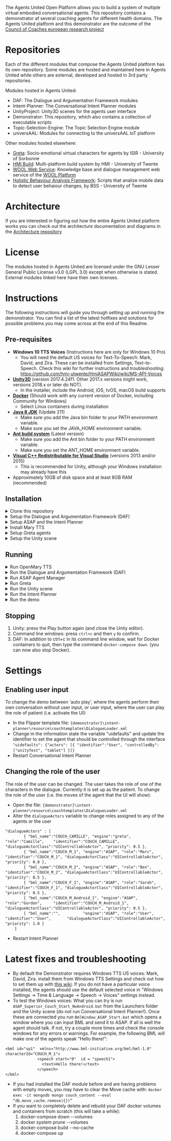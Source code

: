 The Agents United Open Platform allows you to build a system of multiple virtual embodied conversational agents.
This repository contains a demonstrator af several coaching agents for different health domains.
The Agents United platform and this demonstrator are the outcome of the [Council of Coaches european research project](https://council-of-coaches.eu/)

# Repositories

Each of the different modules that compose the Agents United platform has its own repository. Some modules are hosted and maintained here in Agents United while others are external, developed and hosted in 3rd party repositories.

Modules hosted in Agents United:
* DAF: The Dialogue and Argumentation Framework modules
* Intent-Planner: The Conversational Intent Planner modules
* UnityProject: Unity3D scenes for the agents user interface
* Demonstrator: This repository, which also contains a collection of executable scripts
* Topic-Selection-Engine: The Topic Selection Engine module
* universAAL: Modules for connecting to the universAAL IoT platform

Other modules hosted elsewhere:
* [Greta](https://github.com/isir/greta): Socio-emotional virtual characters for agents by ISIR - University of Sorbonne
* [HMI Build](https://github.com/ArticulatedSocialAgentsPlatform/hmibuild): Multi-platform build system by HMI - University of Twente
* [WOOL Web Service](https://github.com/woolplatform/wool/tree/master/java/WoolWebService): Knowledge base and dialogue management web service of the [WOOL Platform](https://github.com/woolplatform)
* [Holistic Behaviour Analysis Framework](https://github.com/weusthofm/couch_hbaf): Scripts that analize mobile data to detect user behaiour changes, by BSS - University of Twente

# Architecture

If you are interested in figuring out how the entire Agents United platform works you can check out the architecture documentation and diagrams in the [Architecture repository](https://github.com/AgentsUnited/architecture)

# License

The modules hosted in Agents United are licensed under the GNU Lesser General Public License v3.0 (LGPL 3.0) except when otherwise is stated. External modules linked here have their own licenses.

# Instructions

The following instructions will guide you through setting up and running the demonstrator. You can find a list of the latest hotfixes and solutions for possible problems you may come across at the end of this Readme.

## Pre-requisites

* **Windows 10 TTS Voices** (Instructions here are only for Windows 10 Pro)
    - You will need the default US voices for Text-To-Speech: Mark, David, and Zira. These can be installed from Settings, Text-to-Speech. Check this wiki for further instructions and troubleshooting: https://github.com/hmi-utwente/HmiASAPWiki/wiki/MS-API-Voices
* [**Unity3D**](https://unity3d.com/get-unity/download/archive) (version 2017.4.24f1. Other 2017.x versions might work, versions 2018.x or later do NOT).
    - In the installer, include the Android, iOS, tvOS, macOS build supports 
* [**Docker**](https://www.docker.com/) (Should work with any current version of Docker, including Community for Windows)
    - Select Linux containers during installation
* [**Java 8 JDK**](https://www.oracle.com/technetwork/java/javase/downloads/jdk8-downloads-2133151.html) (Update 211)
    - Make sure you add the Java bin folder to your PATH environment variable.
    - Make sure you set the JAVA_HOME environment variable.
* [**Ant build system**](https://ant.apache.org/) (Latest version)
    - Make sure you add the Ant bin folder to your PATH environment variable.
    - Make sure you set the ANT_HOME environment variable.
* [**Visual C++ Redistributable for Visual Studio**](https://support.microsoft.com/en-gb/help/2977003/the-latest-supported-visual-c-downloads) (versions 2013 and/or 2015)
    - This is recommended for Unity, although your Windows installation may already have this
* Approximately 10GB of disk space and at least 8GB RAM (recommended)

## Installation

<details><summary>Clone this repository</summary>

- Note that on Windows the longpaths parameter needs to be set, using `git config --system core.longpaths true`
- clone the repository: `git clone https://github.com/AgentsUnited/demonstrator.git` (we will refer to its folder as `{demonstrator}`)
  ![Screenshot of the git clone command](https://github.com/AgentsUnited/documentation/blob/master/demonstrator/git_clone.png?raw=true)
- Init and get the linked submodules with `git submodule update --init --recursive`
  ![Screenshot of the git sumbodule command](https://github.com/AgentsUnited/documentation/blob/master/demonstrator/sumbodule_update.png?raw=true)
- Instead of using Git, you can manually download the code. If you do so, download and place the submodules as well.
</details>
<details><summary>Setup the Dialogue and Argumentation Framework (DAF)</summary>

1. Start Docker. Right click the tray icon and go to Settings. Go to Shared Drives and share the main drive. Go to Advanced and set Memory to 4GB (Recommended).
2. Open a command line shell, go to `{demonstrator}\daf` and type the command `docker-compose pull`
3. Then type the command `docker-compose build` to build the various containers. When finished it should look similar to this:
   ![Screenshot of docker-compose build command](https://github.com/AgentsUnited/documentation/blob/master/demonstrator/daf/build.png?raw=true)
</details>
<details><summary>Setup ASAP and the Intent Planner</summary>

1. Open a command line shell, go to `{demonstrator}\intent-planner` and execute the following commands:
2. `ant clean`
3. `ant resolve` - this downloads all dependencies for this project (including libs native to your operating system, 32/64 bit). This process may take a while. When finished it should state `BUILD SUCCESSFUL` without any errors.
   ![Screenshot of ant resolve](https://github.com/AgentsUnited/documentation/blob/master/demonstrator/intent-planner/resolving.png?raw=true)
4. `ant compile` - this compiles all java source files.
   ![Screenshot of ant compile](https://github.com/AgentsUnited/documentation/blob/master/demonstrator/intent-planner/compiling.png?raw=true)
</details>
<details><summary>Install Mary TTS</summary>

1. Download *Mary TTS* from http://mary.dfki.de/download/index.html, Runtime Package, and unpack the contents in any folder you want. We will refer to this folder as `{marytts}` from now on.
2. Go to `{marytts}/bin` and run `maryttscomponent-installer.bat`. From that tool, install the following languages:
	- `enUS/cmu-slt`
	- `en-US/cmu-bdl`
	- `fr/enst-camille`
	- `fr/enst-camille-hsmm`
</details>
<details><summary>Setup Greta agents</summary>

1. Open a command line shell, go to `{demonstrator}\greta` and execute the command `ant build`
2. Go to `{demonstrator}\greta\bin` and edit the files `vib.ini` and `Modular.xml` to replace `./Environments/Empty.xml` with `./Environments/Projects/Council of Coaches/TechnicalDemonstrator.xml`.
3. Also in `vib.ini`, replace `<MARY_SERVER_DIRECTORY>` with `{marytts}\bin`.
</details>
<details><summary>Setup the Unity scene</summary>
	
1. Start Unity. Select Open project, and then select the folder `{demonstrator}\unityprojet\AgentsUnitedDemo`. (You may get a warning dialog depending on your exact version of Unity. Ignore it and Continue).
1. In the Project assets panel (usually bottom-left), navigate to `\Assets\AgentsUnited\Scenes` and double-click the scene `MainScene.unity`. Unity will now import and set up all assets for your system (this may take a while). When finished your scene in the editor should look similar to this:
   ![Screenshot of the Unity editor](https://github.com/AgentsUnited/documentation/blob/master/demonstrator/unityproject/editor.png?raw=true)
</details>

## Running
<details><summary>Run OpenMary TTS</summary>

Open a command line shell, go to `{marytts}\bin` and execute `marytts-server.bat`. Wait until it is up and running on port 59125
</details>
<details><summary>Run the Dialogue and Argumentation Framework (DAF)</summary>

1. Start Docker

~~2. Open a command line shell, go to `{demonstrator}\daf` and type the command `docker-compose up`.~~

2. On Windows: double click the `{demonstrator}\daf\run-demo.bat` from your File Explorer. Wait until it is up and running.
   The console should print `Dialogue and Argumentation Framework ready` and look similar to this:
   ![Screenshot of the DAF console](https://github.com/AgentsUnited/documentation/blob/master/demonstrator/daf/console_running.png?raw=true)
   If you prefer to use the Docker dashboard, it should look similar to this:
   ![Screenshot of the Docker dashboard](https://github.com/AgentsUnited/documentation/blob/master/demonstrator/daf/gui_running.png?raw=true)

</details>
<details><summary>Run ASAP Agent Manager</summary>

On Windows: double click the `{demonstrator}\Launchers\ASAP_Superior_Couch_Start_NoAndroid.bat` from your File Explorer. This opens a command line shell. Wait until you see the message `Waiting for AgentSpec…`.

![Screenshot of ASAP waiting to connect to Unity](https://github.com/AgentsUnited/documentation/blob/master/demonstrator/intent-planner/asap_not_connected.png?raw=true)
</details>
<details><summary>Run Greta</summary>

Open a command line shell, go to `{demonstrator}\greta\bin` and type the command `java –jar Modular.jar`. The Greta user interface window will open. From its menus, select File > Open and go to `{demonstrator}\greta\bin\Configurations\GretaUnity\Projects\Council of Coaches`, and select `Council of Coaches - TechnicalDemonstrator.xml`. This will open 14 smaller screens (with titles ending in #1 for agent 1 and #2 for agent two).
Set the ports as follows: 

Port | Value to set
-----------------------------|-----
Thrift Command Receiver #1 | 9912
Thrift Audio Sender #1 | 9007
Thrift FAP Sender #1 | 9700
Thrift BAP Sender #1 | 9070
Thrift Command Receiver #2 | 8912
Thrift Audio Sender #2 | 8007
Thrift FAP Sender #2 | 8700
Thrift BAP Sender #2 | 8070

(All statusses should state 'Connected' once the Unity scene has been started.)

</details>
<details><summary>Run the Unity scene</summary>

Open the `AgentsUnitedDemo` project in Unity and open the `MainScene` scene. Press the Play button (usually at the top). You may be asked for firewall access.
The agents briefly appear overlapping in the center of the table.

![Screenshot of agents in Unity before connecting with ASAP](https://github.com/AgentsUnited/documentation/blob/master/demonstrator/unityproject/running_not_connected.png?raw=true)

ASAP and Unity will now automatically create a connection and exchange details about the embodiment of the agents, as shown in the ASAP console window.

![Screenshot of ASAP after connecting with Unity](https://github.com/AgentsUnited/documentation/blob/master/demonstrator/intent-planner/asap_connected.png?raw=true)

The agents in the Unity scene will reposition behind the table on the chairs. Note that the agents are now still standing and are overlapping with the chairs, this is normal.

![Screenshot of agents in Unity after connecting with ASAP](https://github.com/AgentsUnited/documentation/blob/master/demonstrator/unityproject/running_connected.png?raw=true)
</details>
<details><summary>Run the Intent Planner</summary>

On Windows: double click the `{demonstrator}\Launchers\Flipper_Superior_Couch_Start.bat` from your File Explorer.
A small login window opens. The default username and password should work for connecting to the default [Wool Web Service](https://github.com/woolplatform/wool/tree/master/java/WoolWebService) used in the demonstrator. If you are hosting your own service you will need to enter different login information.

![Screenshot of login window](https://github.com/AgentsUnited/documentation/blob/master/demonstrator/intent-planner/login.png?raw=true)
</details>
<details><summary>Run the demo</summary>

Click the `Login` button. You are now logged in to the Wool Web Service, and your authentication key is automatically shared with the Topic Selection Engine and the Dialogue and Argumentation Framework modules.

After logging in, the demonstrator dialogue is automatically initiated. The coaches in Unity will start by saying "Hi", and will sit down on their chair. An overlay in the Unity scene will display the moves available to the user, from which you can choose how to proceed.

![Screenshot of Unity with a running dialogue](https://github.com/AgentsUnited/documentation/blob/master/demonstrator/unityproject/dialogue_in_progress.png?raw=true)

The DAF console will now output information about the ongoing state of the dialogue.

![Screenshot of Unity with a running dialogue](https://github.com/AgentsUnited/documentation/blob/master/demonstrator/daf/dialogue_in_progress.png?raw=true)

To restart the dialog, you need to restart only the Conversational Intent Planner (press `ctrl+c` in the console window, then `y` to confirm, then run the `Flipper_Superior_Couch_Start.bat` file again).
</details>

## Stopping
1. Unity: press the Play button again (and close the Unity editor).
2. Command line windows: press `ctrl+c` and then `y` to confirm.
3. DAF: In addition to ctrl+c in its command line window, wait for Docker containers to quit, then type the command `docker-compose down`. (you can now also stop Docker).

# Settings
## Enabling user input
To change the demo between 'auto play', where the agents perform their own conversation without user input, or user input, where the user can play the role of patient (i.e. activate the UI):
- In the Flipper template file: `{demonstrator}\intent-planner\resource\couchtemplates\DialogueLoader.xml`
- Change in the information state the variable "uidefaults" and update the identifier to set the agent that should be controlled through the interface
`"uidefaults": {"actors": [{ "identifier":"User", "controlledBy": ["unityTest", "tablet"] }]}`
- Restart Conversational Intent Planner

## Changing the role of the user
The role of the user can be changed. The user takes the role of one of the characters in the dialogue. Currently it is set up as the patient. To change the role of the user (i.e. the moves of the agent that the UI will show):
- Open the file: `{demonstrator}\intent-planner\resource\couchtemplates\DialogueLoader.xml`
- Alter the `dialogueActors` variable to change roles assigned to any of the agents or the user
```
"dialogueActors" : [
		{ "bml_name":"COUCH_CAMILLE", "engine":"greta", "role":"Camille",    "identifier":"COUCH_CAMILLE", "dialogueActorClass":"UIControllableActor", "priority": 0.5 },
		{ "bml_name":"COUCH_M_1", "engine":"ASAP", "role":"Marc",    "identifier":"COUCH_M_1", "dialogueActorClass":"UIControllableActor", "priority": 0.0 },
		{ "bml_name":"COUCH_M_2", "engine":"ASAP", "role":"Ben",     "identifier":"COUCH_M_2", "dialogueActorClass":"UIControllableActor", "priority": 0.5 },
		{ "bml_name":"COUCH_F_1", "engine":"ASAP", "role":"Sarah",     "identifier":"COUCH_F_1", "dialogueActorClass":"UIControllableActor", "priority": 0.5 },
		{ "bml_name":"COUCH_M_Android_1", "engine":"ASAP", "role":"Gordon",     "identifier":"COUCH_M_Android_1", "dialogueActorClass":"UIControllableActor", "priority": 0.5 },
		{ "bml_name":"",		  "engine":"ASAP", "role":"User",    "identifier":"User",		"dialogueActorClass":"UIControllableActor", "priority": 1.0 }
	]
```
- Restart Intent Planner
	

# Latest fixes and troubleshooting
* By default the Demonstrator requires Windows TTS US voices: Mark, David, Zira. install them from Windows TTS Settings and check out how to set them up with [this wiki](https://github.com/hmi-utwente/HmiASAPWiki/wiki/MS-API-Voices). If you do not have a particular voice installed, the agents should use the default selected voice in "Windows Settings -> Time & Language -> Speech -> Voices" settings instead.
* To test the Windows voices: What you can try is run `ASAP_Superior_Couch_Start_NoAndroid.bat` from the Launchers folder and the Unity scene (do not run Conversational Intent Planner!). Once these are connected you run `BmlWindow_ASAP_Start.bat` which opens a window where you can input BML and send it to ASAP. 
If all is well the agent should talk. If not, try a couple more times and check the console windows for any errors or warnings.
For example, the following BML will make one of the agents speak "Hello there!":

```
<bml id="sp1"  xmlns="http://www.bml-initiative.org/bml/bml-1.0" characterId="COUCH_M_1">
              <speech start="0"  id = "speech1">
                <text>Hello there!</text>
              </speech>          
</bml>
```
* If you had installed the DAF module before and are having problems with empty moves, you may have to clear the Move cache with: `docker exec -it mongodb mongo couch_content --eval “db.move_cache.remove({})”`
* If you want to completely delete and rebuild your DAF docker volumes and containers from scratch (this will take a while):
    1. docker-compose down --volumes
    2. docker system prune --volumes
    3. docker-compose build --no-cache
    4. docker-compose up
